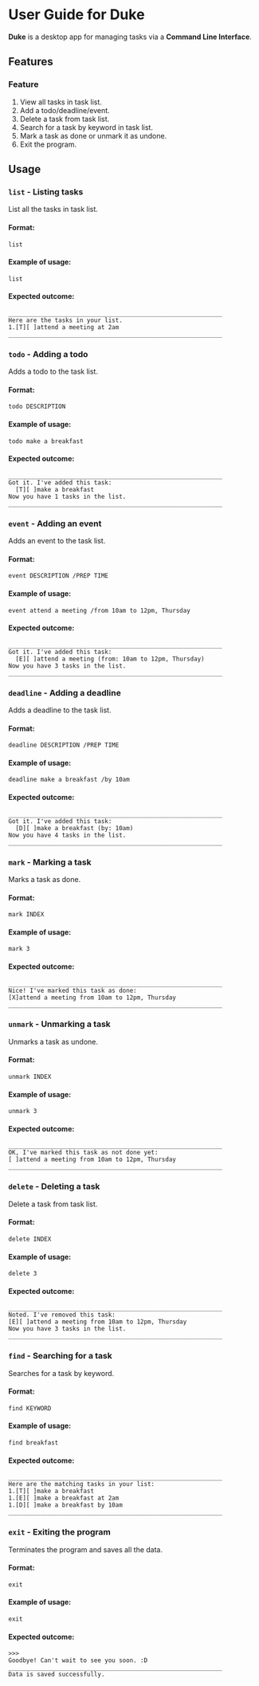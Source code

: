 # User Guide for Duke
**Duke** is a desktop app for managing tasks via a **Command Line Interface**.

## Features 

### Feature

1. View all tasks in task list.
2. Add a todo/deadline/event.
3. Delete a task from task list.
4. Search for a task by keyword in task list.
5. Mark a task as done or unmark it as undone.
6. Exit the program.


## Usage

### `list` - Listing tasks

List all the tasks in task list.

#### Format:

`list`

#### Example of usage: 

`list`

#### Expected outcome: 

```
____________________________________________________________
Here are the tasks in your list.
1.[T][ ]attend a meeting at 2am
____________________________________________________________
```



### `todo` - Adding a todo

Adds a todo to the task list.

#### Format:
`todo DESCRIPTION`

#### Example of usage:

`todo make a breakfast`

#### Expected outcome:

```
____________________________________________________________
Got it. I've added this task:
  [T][ ]make a breakfast
Now you have 1 tasks in the list.
____________________________________________________________
```

### `event` - Adding an event

Adds an event to the task list.

#### Format:
`event DESCRIPTION /PREP TIME`

#### Example of usage:

`event attend a meeting /from 10am to 12pm, Thursday`

#### Expected outcome:

```
____________________________________________________________
Got it. I've added this task:
  [E][ ]attend a meeting (from: 10am to 12pm, Thursday)
Now you have 3 tasks in the list.
____________________________________________________________
```

### `deadline` - Adding a deadline

Adds a deadline to the task list.

#### Format:
`deadline DESCRIPTION /PREP TIME`

#### Example of usage:

`deadline make a breakfast /by 10am`

#### Expected outcome:

```
____________________________________________________________
Got it. I've added this task:
  [D][ ]make a breakfast (by: 10am)
Now you have 4 tasks in the list.
____________________________________________________________
```
### `mark` - Marking a task
Marks a task as done.

#### Format:
`mark INDEX`

#### Example of usage:

`mark 3`

#### Expected outcome:

```
____________________________________________________________
Nice! I've marked this task as done: 
[X]attend a meeting from 10am to 12pm, Thursday
____________________________________________________________
```

### `unmark` - Unmarking a task
Unmarks a task as undone.

#### Format:
`unmark INDEX`

#### Example of usage:

`unmark 3`

#### Expected outcome:

```
____________________________________________________________
OK, I've marked this task as not done yet: 
[ ]attend a meeting from 10am to 12pm, Thursday
____________________________________________________________
```

### `delete` - Deleting a task
Delete a task from task list.
#### Format:
`delete INDEX`

#### Example of usage:

`delete 3`

#### Expected outcome:
```
____________________________________________________________
Noted. I've removed this task: 
[E][ ]attend a meeting from 10am to 12pm, Thursday
Now you have 3 tasks in the list.
____________________________________________________________
```
### `find` - Searching for a task
Searches for a task by keyword.

#### Format:
`find KEYWORD`

#### Example of usage:

`find breakfast`

#### Expected outcome:
```
____________________________________________________________
Here are the matching tasks in your list: 
1.[T][ ]make a breakfast
1.[E][ ]make a breakfast at 2am
1.[D][ ]make a breakfast by 10am
____________________________________________________________
```

### `exit` - Exiting the program
Terminates the program and saves all the data.

#### Format:
`exit`

#### Example of usage:

`exit`

#### Expected outcome:
```
>>> 
Goodbye! Can't wait to see you soon. :D
____________________________________________________________
Data is saved successfully.
```
